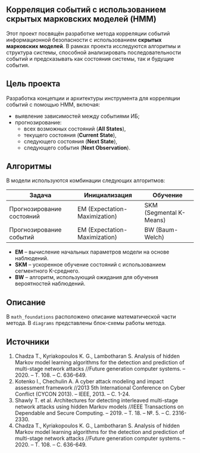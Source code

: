 ## Корреляция событий с использованием скрытых марковских моделей (HMM)
Этот проект посвящён разработке метода корреляции событий информационной безопасности с использованием **скрытых марковских моделей**. В рамках проекта исследуются алгоритмы и структура системы, способной анализировать последовательности событий и предсказывать как состояния системы, так и будущие события.

## Цель проекта

Разработка концепции и архитектуры инструмента для корреляции событий с помощью HMM, включая:

- выявление зависимостей между событиями ИБ;
- прогнозирование:
  - всех возможных состояний (**All States**),
  - текущего состояния (**Current State**),
  - следующего состояния (**Next State**),
  - следующего события (**Next Observation**).

## Алгоритмы

В модели используются комбинации следующих алгоритмов:

| Задача | Инициализация | Обучение |
|--------|----------------|----------|
| Прогнозирование состояний | EM (Expectation-Maximization) | SKM (Segmental K-Means) |
| Прогнозирование событий   | EM (Expectation-Maximization) | BW (Baum-Welch)         |

- **EM** – вычисление начальных параметров модели на основе наблюдений.
- **SKM** – ускоренное обучение состояний с использованием сегментного K-среднего.
- **BW** – алгоритм, использующий ожидания для обучения вероятностей наблюдений.

## Описание

В `math_foundations` расположено описание математической части метода.
В `diagrams` представлены блок-схемы работы метода.

## Источники

1. Chadza T., Kyriakopoulos K. G., Lambotharan S. Analysis of hidden Markov model learning algorithms for the detection and prediction of multi-stage network attacks //Future generation computer systems. – 2020. – Т. 108. – С. 636-649.
2. Kotenko I., Chechulin A. A cyber attack modeling and impact assessment framework //2013 5th International Conference on Cyber Conflict (CYCON 2013). – IEEE, 2013. – С. 1-24.
3. Shawly T. et al. Architectures for detecting interleaved multi-stage network attacks using hidden Markov models //IEEE Transactions on Dependable and Secure Computing. – 2019. – Т. 18. – №. 5. – С. 2316-2330.
4. Chadza T., Kyriakopoulos K. G., Lambotharan S. Analysis of hidden Markov model learning algorithms for the detection and prediction of multi-stage network attacks //Future generation computer systems. – 2020. – Т. 108. – С. 636-649.